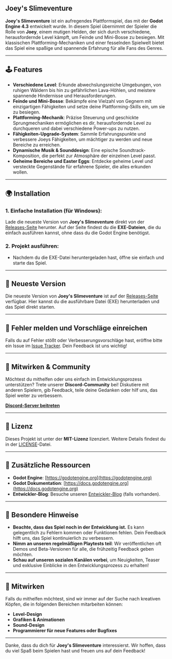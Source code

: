 ## Joey's Slimeventure

**Joey's Slimeventure** ist ein aufregendes Plattformspiel, das mit der **Godot Engine 4.3** entwickelt wurde. In diesem Spiel übernimmt der Spieler die Rolle von **Joey**, einem mutigen Helden, der sich durch verschiedene, herausfordernde Level kämpft, um Feinde und Mini-Bosse zu besiegen. Mit klassischen Plattforming-Mechaniken und einer fesselnden Spielwelt bietet das Spiel eine spaßige und spannende Erfahrung für alle Fans des Genres.

---

## 🕹️ **Features**

- **Verschiedene Level**: Erkunde abwechslungsreiche Umgebungen, von ruhigen Wäldern bis hin zu gefährlichen Lava-Höhlen, und meistere spannende Hindernisse und Herausforderungen.
- **Feinde und Mini-Bosse**: Bekämpfe eine Vielzahl von Gegnern mit einzigartigen Fähigkeiten und setze deine Plattforming-Skills ein, um sie zu besiegen.
- **Plattforming-Mechanik**: Präzise Steuerung und geschickte Sprungmechaniken ermöglichen es dir, herausfordernde Level zu durchqueren und dabei verschiedene Power-ups zu nutzen.
- **Fähigkeiten-Upgrade-System**: Sammle Erfahrungspunkte und verbessere Joeys Fähigkeiten, um mächtiger zu werden und neue Bereiche zu erreichen.
- **Dynamische Musik & Sounddesign**: Eine epische Soundtrack-Komposition, die perfekt zur Atmosphäre der einzelnen Level passt.
- **Geheime Bereiche und Easter Eggs**: Entdecke geheime Level und versteckte Gegenstände für erfahrene Spieler, die alles erkunden wollen.

---

## 🌍 **Installation**

### 1. **Einfache Installation** (für Windows):

Lade die neueste Version von **Joey's Slimeventure** direkt von der [Releases-Seite](https://github.com/JoshuaPondStudios/JoeysSlimeventure/releases/latest) herunter. Auf der Seite findest du die **EXE-Dateien**, die du einfach ausführen kannst, ohne dass du die Godot Engine benötigst.

### 2. **Projekt ausführen:**

- Nachdem du die EXE-Datei heruntergeladen hast, öffne sie einfach und starte das Spiel.

---

## 🚀 **Neueste Version**

Die neueste Version von **Joey's Slimeventure** ist auf der [Releases-Seite](https://github.com/JoshuaPondStudios/JoeysSlimeventure/releases/latest) verfügbar. Hier kannst du die ausführbare Datei (EXE) herunterladen und das Spiel direkt starten.

---

## 🐞 **Fehler melden und Vorschläge einreichen**

Falls du auf Fehler stößt oder Verbesserungsvorschläge hast, eröffne bitte ein Issue im [Issue Tracker](https://github.com/JoshuaPondStudios/JoeysSlimeventure/issues). Dein Feedback ist uns wichtig!

---

## 💬 **Mitwirken & Community**

Möchtest du mithelfen oder uns einfach im Entwicklungsprozess unterstützen? Trete unserer **Discord-Community** bei! Diskutiere mit anderen Spielern, gib Feedback, teile deine Gedanken oder hilf uns, das Spiel weiter zu verbessern.

[**Discord-Server beitreten**](https://discord.gg/yCkdZRcmn4)

---

## 📝 **Lizenz**

Dieses Projekt ist unter der **MIT-Lizenz** lizenziert. Weitere Details findest du in der [LICENSE](LICENSE)-Datei.

---

## 🧰 **Zusätzliche Ressourcen**

- **Godot Engine**: [https://godotengine.org](https://godotengine.org)
- **Godot Dokumentation**: [https://docs.godotengine.org](https://docs.godotengine.org)
- **Entwickler-Blog**: Besuche unseren [Entwickler-Blog](https://example.com) (falls vorhanden).

---

## 📌 **Besondere Hinweise**

- **Beachte, dass das Spiel noch in der Entwicklung ist.** Es kann gelegentlich zu Fehlern kommen oder Funktionen fehlen. Dein Feedback hilft uns, das Spiel kontinuierlich zu verbessern.
- **Nimm an unseren regelmäßigen Playtests teil**: Wir veröffentlichen oft Demos und Beta-Versionen für alle, die frühzeitig Feedback geben möchten.
- **Schau auf unseren sozialen Kanälen vorbei**, um Neuigkeiten, Teaser und exklusive Einblicke in den Entwicklungsprozess zu erhalten!

---

## 🤝 **Mitwirken**

Falls du mithelfen möchtest, sind wir immer auf der Suche nach kreativen Köpfen, die in folgenden Bereichen mitarbeiten können:

- **Level-Design**
- **Grafiken & Animationen**
- **Sound-Design**
- **Programmierer für neue Features oder Bugfixes**

---

Danke, dass du dich für **Joey's Slimeventure** interessierst. Wir hoffen, dass du viel Spaß beim Spielen hast und freuen uns auf dein Feedback!
